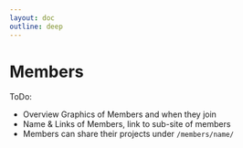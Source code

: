 ```yaml
---
layout: doc
outline: deep
---
```


# Members

ToDo:

- Overview Graphics of Members and when they join
- Name & Links of Members, link to sub-site of members
- Members can share their projects under `/members/name/`

